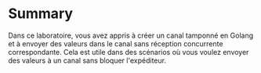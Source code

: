 # Summary

Dans ce laboratoire, vous avez appris à créer un canal tamponné en Golang et à envoyer des valeurs dans le canal sans réception concurrente correspondante. Cela est utile dans des scénarios où vous voulez envoyer des valeurs à un canal sans bloquer l'expéditeur.
